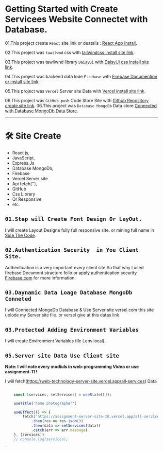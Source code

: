 # Getting Started with Create Servicees Website Connectet with Database.


01.This project create `React` site link or deatails : [ React App install](https://reactjs.org/docs/create-a-new-react-app.html).

02.This project was `tawilwnd` css with [tailwindcss install site link](https://tailwindcss.com/docs/installation).

03.This project was tawilwnd library `DaisyUi` with [ DaisyUi css install site link](https://daisyui.com/components/navbar/).

04.This project was backend data lode `Firebase` with [ Firebase Documention or install site link](https://console.firebase.google.com/).

05.This project was `Vercel` Server site Data with [Vercel install site link](https://vercel.com/dashboard).

06.This project was `GitHub push` Code Store Site  with [Github Repository create site link](https://github.com/).
06.This project was `Database MongoDb` Data store [Connected with Database MongoDb Data Store](https://).

---

# 🛠 Site Create

* React js,
* JavaScript,
* Express.Js
* Database MongoDb,
* Firebase
* Vercel Server site
* Api fetch(''),
* GitHub
* Css Library 
* Or Responsive
* etc.


## `01.Step will Create Font Design Or LayOut.`

I will create Layout Designe fully full responsive site.
or mining full name in [Side The Code](//http:). 

## `02.Authentication Security  in You Client Site.`
Authentication is a very important every client site.So that why I used
firebase Document stracture follo or apply authentication security [Firebase.com](https://console.firebase.google.com/) for more information. 

## `03.Daynamic Data Loage Database MongoDb Conneted`

I will Connected MongoDb Database & Use Server site versel.com this site uplode my Server site file. or versel give at this datas link 

## `03.Protected Adding Environment Variables`

I will create Environment Variables file (.env.local).


## `05.Server site Data Use Client site`

**Note: I will note every modiuls in web-programming Video or use assignment-11 !**

I will fetch(https://web-technology-server-site.vercel.app/all-services) Data
```javaScript
  
    const [services, setServices] = useState([]);

    useTitle('home photographer')

    useEffect(() => {
        fetch('https://assignment-server-site-10.vercel.app/all-services')
            .then(res => res.json())
            .then(data => setServices(data))
            .catch(err => err.message)
    }, [services])
    // console.log(services);

`


